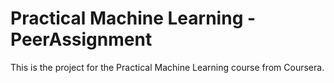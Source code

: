 # Practical Machine Learning - PeerAssignment

This is the project for the Practical Machine Learning course from Coursera.
